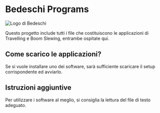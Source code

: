 # Bedeschi Programs
![Logo di Bedeschi](https://cargoconnexion.com/wp-content/uploads/2017/06/Bedeschi-logo-large.jpg)

Questo progetto include tutti i file che costituiscono le applicazioni di Travelling e Boom Slewing, entrambe ospitate qui.


## Come scarico le applicazioni? 
Se si vuole installare uno dei software, sarà sufficiente scaricare il setup corrispondente ed avviarlo.

## Istruzioni aggiuntive
Per utilizzare i software al meglio, si consiglia la lettura del file di testo adeguato.
